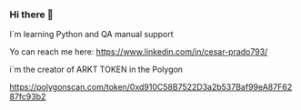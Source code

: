 ### Hi there 👋
I´m learning Python and QA manual support 

Yo can reach me here: https://www.linkedin.com/in/cesar-prado793/

i´m the creator of ARKT TOKEN in the Polygon 

https://polygonscan.com/token/0xd910C58B7522D3a2b537Baf99eA87F6287fc93b2

